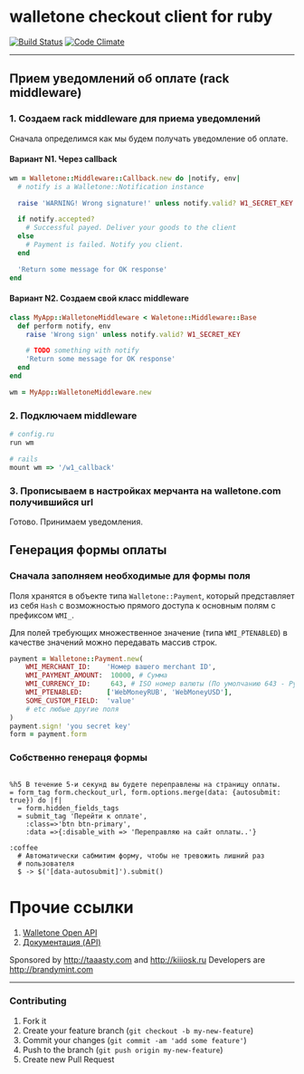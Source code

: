 # walletone checkout client for ruby

[![Build Status](https://travis-ci.org/BrandyMint/walletone.svg)](https://travis-ci.org/BrandyMint/walletone)
[![Code Climate](https://codeclimate.com/github/BrandyMint/walletone/badges/gpa.svg)](https://codeclimate.com/github/BrandyMint/walletone)

---

## Прием уведомлений об оплате (rack middleware)

### 1. Создаем rack middleware для приема уведомлений

Сначала определимся как мы будем получать уведомление об оплате.

#### Вариант N1. Через callback

```ruby
wm = Walletone::Middleware::Callback.new do |notify, env|
  # notify is a Walletone::Notification instance

  raise 'WARNING! Wrong signature!' unless notify.valid? W1_SECRET_KEY

  if notify.accepted?
    # Successful payed. Deliver your goods to the client
  else
    # Payment is failed. Notify you client.
  end

  'Return some message for OK response'
end
```

#### Вариант N2. Создаем свой класс middleware

```ruby
class MyApp::WalletoneMiddleware < Waletone::Middleware::Base
  def perform notify, env
    raise 'Wrong sign' unless notify.valid? W1_SECRET_KEY

    # TODO something with notify
    'Return some message for OK response'
  end
end

wm = MyApp::WalletoneMiddleware.new
```

### 2. Подключаем middleware

```ruby
# config.ru
run wm

# rails
mount wm => '/w1_callback'
```

### 3. Прописываем в настройках мерчанта на walletone.com получившийся url

Готово. Принимаем уведомления.

## Генерация формы оплаты

### Сначала заполняем необходимые для формы поля

Поля хранятся в объекте типа `Walletone::Payment`, который представляет из 
себя `Hash` с возможностью прямого доступа к основным полям с префиксом `WMI_`.

Для полей требующих множественное значение (типа `WMI_PTENABLED`) в качестве
значений можно передавать массив строк.

```ruby
payment = Walletone::Payment.new(
    WMI_MERCHANT_ID:    'Номер вашего merchant ID',
    WMI_PAYMENT_AMOUNT:  10000, # Сумма
    WMI_CURRENCY_ID:     643, # ISO номер валюты (По умолчанию 643 - Рубль),
    WMI_PTENABLED:      ['WebMoneyRUB', 'WebMoneyUSD'],
    SOME_CUSTOM_FIELD:  'value'
    # etc любые другие поля
)
payment.sign! 'you secret key'
form = payment.form
```


### Собственно генераця формы

```haml

%h5 В течение 5-и секунд вы будете переправлены на страницу оплаты.
= form_tag form.checkout_url, form.options.merge(data: {autosubmit: true}) do |f|
  = form.hidden_fields_tags
  = submit_tag 'Перейти к оплате', 
    :class=>'btn btn-primary',
    :data =>{:disable_with => 'Переправляю на сайт оплаты..'}

:coffee
  # Автоматически сабмитим форму, чтобы не тревожить лишний раз
  # пользователя
  $ -> $('[data-autosubmit]').submit()
```

# Прочие ссылки

1. [Walletone Open API](https://api.w1.ru/OpenApi/)
2. [Документация (API)](http://www.walletone.com/ru/merchant/documentation/)

Sponsored by http://taaasty.com and http://kiiiosk.ru
Developers are http://brandymint.com

---

### Contributing

1. Fork it
2. Create your feature branch (`git checkout -b my-new-feature`)
3. Commit your changes (`git commit -am 'add some feature'`)
4. Push to the branch (`git push origin my-new-feature`)
5. Create new Pull Request
